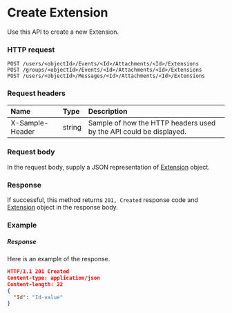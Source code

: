 # Create Extension

Use this API to create a new Extension.
### HTTP request
```http
POST /users/<objectId>/Events/<Id>/Attachments/<Id>/Extensions
POST /groups/<objectId>/Events/<Id>/Attachments/<Id>/Extensions
POST /users/<objectId>/Messages/<Id>/Attachments/<Id>/Extensions

```
### Request headers
| Name       | Type | Description|
|:---------------|:--------|:----------|
| X-Sample-Header  | string  | Sample of how the HTTP headers used by the API could be displayed.|

### Request body
In the request body, supply a JSON representation of [Extension](../resources/extension.md) object.


### Response
If successful, this method returns `201, Created` response code and [Extension](../resources/extension.md) object in the response body.

### Example
##### Response
Here is an example of the response.
```json
HTTP/1.1 201 Created
Content-type: application/json
Content-length: 22
{
  "Id": "Id-value"
}
```

<!-- uuid: c51002f7-db04-4666-8d1d-2f050e5430a1
2015-10-09 16:03:13 UTC -->